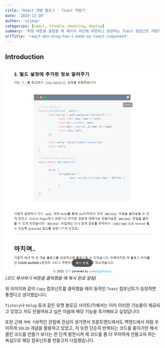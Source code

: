 ```yaml
---
title: 'React 개발 블로그 - Toast 개발기'
date: '2023-12-28'
author: 'uiseop'
categories: [react, trouble_shooting, deploy]
summary: '특정 버튼을 눌렀을 때 페이지 하단에 띠용하고 등장하는 Toast 컴포넌트 개발기를 작성합니다.'
urlTitle: 'react-dev-blog-how-i-made-my-toast-component'
---
```


## Introduction

![복사하기 버튼 클릭 캡쳐](https://github.com/uiseop/uiseop.github.io/blob/main/src/static/images/copybutton.png?raw=true)
_(코드 복사하기 버튼을 클릭했을 때 복사 완료 알림)_

위 이미지와 같이 `Copy` 컴포넌트를 클릭했을 때의 동작인 `Toast` 컴포넌트가 등장하면 좋겠다고 생각했습니다. 

`Tistory`나 `Velog` 등과 같은 유명 블로깅 사이트(?)에서는 이미 이러한 기능들이 제공되고 있었고 저도 만들어보고 싶은 마음에 해당 기능을 추가해보고 싶었답니다.

또한 근래 `객체 지향`적인 관점에 관심이 생기면서 프론트엔드에서도 백엔드에서 처럼 우아하게 `SOLID` 개념을 활용하고 있었고, 저 또한 단순히 반복되는 코드를 줄이기만 해서 클린 코드를 만들기 보다는 한 단계 발전시켜 제 코드를 좀 더 우아하게 만들고자 하는 욕심으로 해당 컴포넌트를 만들고자 다짐했습니다.

